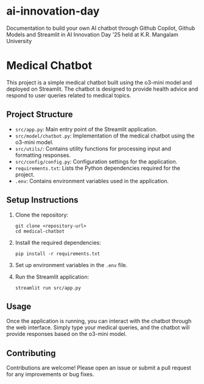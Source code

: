# ai-innovation-day
Documentation to build your own AI chatbot through Github Copilot, Github Models and Streamlit in AI Innovation Day '25 held at K.R. Mangalam University

# Medical Chatbot

This project is a simple medical chatbot built using the o3-mini model and deployed on Streamlit. The chatbot is designed to provide health advice and respond to user queries related to medical topics.

## Project Structure

- `src/app.py`: Main entry point of the Streamlit application.
- `src/model/chatbot.py`: Implementation of the medical chatbot using the o3-mini model.
- `src/utils/`: Contains utility functions for processing input and formatting responses.
- `src/config/config.py`: Configuration settings for the application.
- `requirements.txt`: Lists the Python dependencies required for the project.
- `.env`: Contains environment variables used in the application.

## Setup Instructions

1. Clone the repository:
   ```
   git clone <repository-url>
   cd medical-chatbot
   ```

2. Install the required dependencies:
   ```
   pip install -r requirements.txt
   ```

3. Set up environment variables in the `.env` file.

4. Run the Streamlit application:
   ```
   streamlit run src/app.py
   ```

## Usage

Once the application is running, you can interact with the chatbot through the web interface. Simply type your medical queries, and the chatbot will provide responses based on the o3-mini model.

## Contributing

Contributions are welcome! Please open an issue or submit a pull request for any improvements or bug fixes.